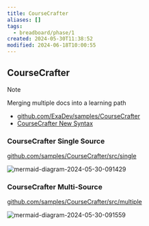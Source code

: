 ```yaml
---
title: CourseCrafter
aliases: []
tags:
  - breadboard/phase/1
created: 2024-05-30T11:38:52
modified: 2024-06-18T10:00:55
---
```


## CourseCrafter

> [!NOTE]
> Merging multiple docs into a learning path

- [github.com/ExaDev/samples/CourseCrafter](https://github.com/ExaDev/breadboard-samples/tree/develop/samples/CourseCrafter)
- [CourseCrafter New Syntax](https://github.com/ExaDev/breadboard-samples/tree/recreating-course-crafter-in-new-syntax/samples/CourseCrafter)

### CourseCrafter Single Source

[github.com/samples/CourseCrafter/src/single](https://github.com/ExaDev/breadboard-samples/tree/recreating-course-crafter-in-new-syntax/samples/CourseCrafter/src/single)

![mermaid-diagram-2024-05-30-091429](projects/Breadboard/files/mermaid-diagram-2024-05-30-091429.svg)

### CourseCrafter Multi-Source

[github.com/samples/CourseCrafter/src/multiple](https://github.com/ExaDev/breadboard-samples/tree/recreating-course-crafter-in-new-syntax/samples/CourseCrafter/src/multiple)

![mermaid-diagram-2024-05-30-091559](projects/Breadboard/files/mermaid-diagram-2024-05-30-091559.svg)
